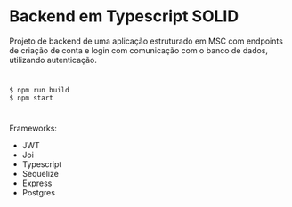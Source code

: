 # Backend em Typescript SOLID

Projeto de backend de uma aplicação estruturado em MSC com endpoints de criação de conta e login com comunicação com o banco de dados, utilizando autenticação.
#
```
$ npm run build
$ npm start
```
#
Frameworks:
- JWT
- Joi
- Typescript
- Sequelize
- Express
- Postgres
